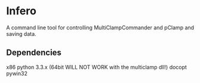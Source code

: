 Infero
======
A command line tool for controlling MultiClampCommander and pClamp and saving data.


Dependencies
------------
x86 python 3.3.x (64bit WILL NOT WORK with the multiclamp dll!)
docopt
pywin32

